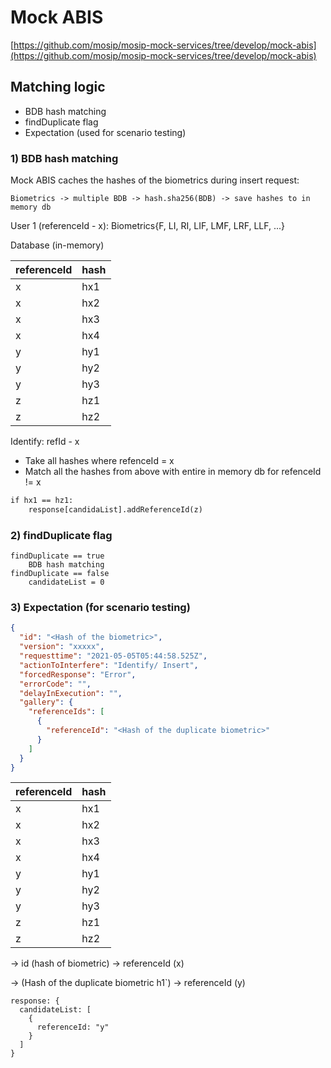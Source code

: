 # Mock ABIS

[https://github.com/mosip/mosip-mock-services/tree/develop/mock-abis](https://github.com/mosip/mosip-mock-services/tree/develop/mock-abis)

## Matching logic

* BDB hash matching
* findDuplicate flag
* Expectation (used for scenario testing)

### 1) BDB hash matching

Mock ABIS caches the hashes of the biometrics during insert request:

```text
Biometrics -> multiple BDB -> hash.sha256(BDB) -> save hashes to in memory db
```

User 1 (referenceId - x): Biometrics{F, LI, RI, LIF, LMF, LRF, LLF, ...}

Database (in-memory)

| referenceId | hash |
| ----------- | ---- |
| x | hx1 |
| x | hx2 |
| x | hx3 |
| x | hx4 |
| y | hy1 |
| y | hy2 |
| y | hy3 |
| z | hz1 |
| z | hz2 |

Identify: refId - x
* Take all hashes where refenceId = x
* Match all the hashes from above with entire in memory db for refenceId != x

```txt
if hx1 == hz1:
    response[candidaList].addReferenceId(z)
```

### 2) findDuplicate flag

```text
findDuplicate == true
	BDB hash matching
findDuplicate == false
	candidateList = 0
```

### 3) Expectation (for scenario testing)

```json
{
  "id": "<Hash of the biometric>",
  "version": "xxxxx",
  "requesttime": "2021-05-05T05:44:58.525Z",
  "actionToInterfere": "Identify/ Insert",
  "forcedResponse": "Error",
  "errorCode": "",
  "delayInExecution": "",
  "gallery": {
    "referenceIds": [
      {
        "referenceId": "<Hash of the duplicate biometric>"
      }
    ]
  }
}
```

| referenceId | hash |
| ----------- | ---- |
| x | hx1 |
| x | hx2 |
| x | hx3 |
| x | hx4 |
| y | hy1 |
| y | hy2 |
| y | hy3 |
| z | hz1 |
| z | hz2 |

-> id (hash of biometric) -> referenceId (x)

-> (Hash of the duplicate biometric h1`) -> referenceId (y)

```text
response: {
  candidateList: [
    {
      referenceId: "y"
    }
  ]
}
```